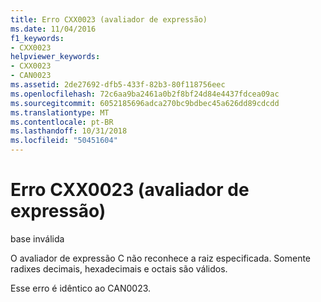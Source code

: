 ```yaml
---
title: Erro CXX0023 (avaliador de expressão)
ms.date: 11/04/2016
f1_keywords:
- CXX0023
helpviewer_keywords:
- CXX0023
- CAN0023
ms.assetid: 2de27692-dfb5-433f-82b3-80f118756eec
ms.openlocfilehash: 72c6aa9ba2461a0b2f8bf24d84e4437fdcea09ac
ms.sourcegitcommit: 6052185696adca270bc9bdbec45a626dd89cdcdd
ms.translationtype: MT
ms.contentlocale: pt-BR
ms.lasthandoff: 10/31/2018
ms.locfileid: "50451604"
---
```

# <a name="expression-evaluator-error-cxx0023"></a>Erro CXX0023 (avaliador de expressão)

base inválida

O avaliador de expressão C não reconhece a raiz especificada. Somente radixes decimais, hexadecimais e octais são válidos.

Esse erro é idêntico ao CAN0023.